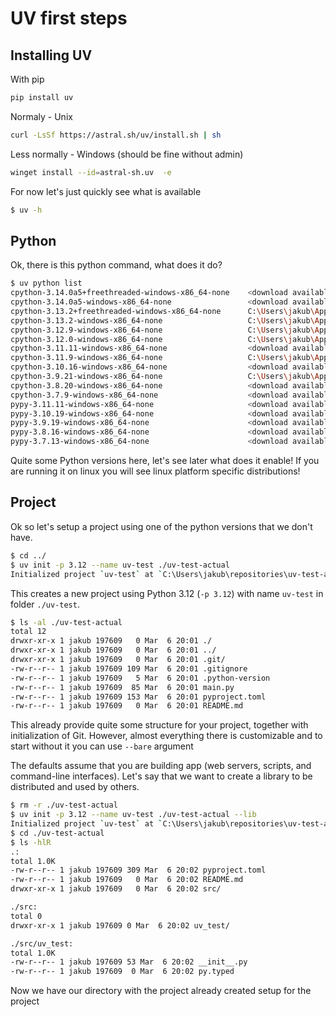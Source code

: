 # UV first steps

## Installing UV

With pip
```bash
pip install uv
```

Normaly - Unix
```bash
curl -LsSf https://astral.sh/uv/install.sh | sh
```

Less normally - Windows (should be fine without admin)
```bash
winget install --id=astral-sh.uv  -e
```

For now let's just quickly see what is available
```bash
$ uv -h
```

## Python

Ok, there is this python command, what does it do?
```bash
$ uv python list
cpython-3.14.0a5+freethreaded-windows-x86_64-none    <download available>
cpython-3.14.0a5-windows-x86_64-none                 <download available>
cpython-3.13.2+freethreaded-windows-x86_64-none      C:\Users\jakub\AppData\Roaming\uv\python\cpython-3.13.2+freethreaded-windows-x86_64-none\python.exe
cpython-3.13.2-windows-x86_64-none                   C:\Users\jakub\AppData\Roaming\uv\python\cpython-3.13.2-windows-x86_64-none\python.exe
cpython-3.12.9-windows-x86_64-none                   C:\Users\jakub\AppData\Roaming\uv\python\cpython-3.12.9-windows-x86_64-none\python.exe
cpython-3.12.0-windows-x86_64-none                   C:\Users\jakub\AppData\Roaming\uv\python\cpython-3.12.0-windows-x86_64-none\python.exe
cpython-3.11.11-windows-x86_64-none                  <download available>
cpython-3.11.9-windows-x86_64-none                   C:\Users\jakub\AppData\Local\Programs\Python\Python311\python.exe
cpython-3.10.16-windows-x86_64-none                  <download available>
cpython-3.9.21-windows-x86_64-none                   C:\Users\jakub\AppData\Roaming\uv\python\cpython-3.9.21-windows-x86_64-none\python.exe
cpython-3.8.20-windows-x86_64-none                   <download available>
cpython-3.7.9-windows-x86_64-none                    <download available>
pypy-3.11.11-windows-x86_64-none                     <download available>
pypy-3.10.19-windows-x86_64-none                     <download available>
pypy-3.9.19-windows-x86_64-none                      <download available>
pypy-3.8.16-windows-x86_64-none                      <download available>
pypy-3.7.13-windows-x86_64-none                      <download available>
```

Quite some Python versions here, let's see later what does it enable! If you are running it on linux you will see
linux platform specific distributions!

## Project

Ok so let's setup a project using one of the python versions that we don't have.
```bash
$ cd ../
$ uv init -p 3.12 --name uv-test ./uv-test-actual
Initialized project `uv-test` at `C:\Users\jakub\repositories\uv-test-actual`
```

This creates a new project using Python 3.12 (`-p 3.12`) with name `uv-test` in folder `./uv-test`.
```bash
$ ls -al ./uv-test-actual
total 12
drwxr-xr-x 1 jakub 197609   0 Mar  6 20:01 ./
drwxr-xr-x 1 jakub 197609   0 Mar  6 20:01 ../
drwxr-xr-x 1 jakub 197609   0 Mar  6 20:01 .git/
-rw-r--r-- 1 jakub 197609 109 Mar  6 20:01 .gitignore
-rw-r--r-- 1 jakub 197609   5 Mar  6 20:01 .python-version
-rw-r--r-- 1 jakub 197609  85 Mar  6 20:01 main.py
-rw-r--r-- 1 jakub 197609 153 Mar  6 20:01 pyproject.toml
-rw-r--r-- 1 jakub 197609   0 Mar  6 20:01 README.md
```

This already provide quite some structure for your project, together with initialization of Git. However, almost
everything there is customizable and to start without it you can use `--bare` argument

The defaults assume that you are building app (web servers, scripts, and command-line interfaces). Let's say that we want to
create a library to be distributed and used by others.
```bash
$ rm -r ./uv-test-actual
$ uv init -p 3.12 --name uv-test ./uv-test-actual --lib
Initialized project `uv-test` at `C:\Users\jakub\repositories\uv-test-actual`
$ cd ./uv-test-actual
$ ls -hlR
.:
total 1.0K
-rw-r--r-- 1 jakub 197609 309 Mar  6 20:02 pyproject.toml
-rw-r--r-- 1 jakub 197609   0 Mar  6 20:02 README.md
drwxr-xr-x 1 jakub 197609   0 Mar  6 20:02 src/

./src:
total 0
drwxr-xr-x 1 jakub 197609 0 Mar  6 20:02 uv_test/

./src/uv_test:
total 1.0K
-rw-r--r-- 1 jakub 197609 53 Mar  6 20:02 __init__.py
-rw-r--r-- 1 jakub 197609  0 Mar  6 20:02 py.typed
```

Now we have our directory with the project already created setup for the project
